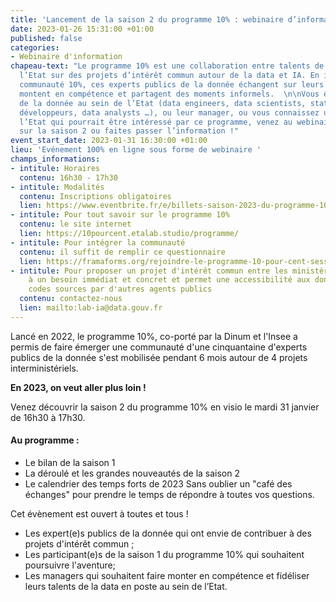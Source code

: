 ```yaml
---
title: 'Lancement de la saison 2 du programme 10% : webinaire d’information'
date: 2023-01-26 15:31:00 +01:00
published: false
categories:
- Webinaire d'information
chapeau-text: "Le programme 10% est une collaboration entre talents de la data de
  l’Etat sur des projets d’intérêt commun autour de la data et IA. En intégrant la
  communauté 10%, ces experts publics de la donnée échangent sur leurs pratiques,
  montent en compétence et partagent des moments informels.  \n\nVous êtes un(e) expert(e)
  de la donnée au sein de l’Etat (data engineers, data scientists, statisticiens,
  développeurs, data analysts …), ou leur manager, ou vous connaissez un profil de
  l’Etat qui pourrait être intéressé par ce programme, venez au webinaire d’information
  sur la saison 2 ou faites passer l’information !"
event_start_date: 2023-01-31 16:30:00 +01:00
lieu: 'Evénement 100% en ligne sous forme de webinaire '
champs_informations:
- intitule: Horaires
  contenu: 16h30 - 17h30
- intitule: Modalités
  contenu: Inscriptions obligatoires
  lien: https://www.eventbrite.fr/e/billets-saison-2023-du-programme-10-webinaire-dinformation-520302437597
- intitule: Pour tout savoir sur le programme 10%
  contenu: le site internet
  lien: https://10pourcent.etalab.studio/programme/
- intitule: Pour intégrer la communauté
  contenu: il suffit de remplir ce questionnaire
  lien: https://framaforms.org/rejoindre-le-programme-10-pour-cent-session-2023-1674643585
- intitule: Pour proposer un projet d'intérêt commun entre les ministères, qui répond
    à un besoin immédiat et concret et permet une accessibilité aux données et aux
    codes sources par d'autres agents publics
  contenu: contactez-nous
  lien: mailto:lab-ia@data.gouv.fr
---
```


Lancé en 2022, le programme 10%, co-porté par la Dinum et l'Insee a permis de faire émerger une communauté d'une cinquantaine d'experts publics de la donnée s'est mobilisée pendant 6 mois autour de 4 projets interministériels. 

**En 2023, on veut aller plus loin !**

Venez découvrir la saison 2 du programme 10% en visio le mardi 31 janvier de 16h30 à 17h30.

#### Au programme : 
* Le bilan de la saison 1
* La déroulé et les grandes nouveautés de la saison 2
* Le calendrier des temps forts de 2023
Sans oublier un "café des échanges" pour prendre le temps de répondre à toutes vos questions.

Cet évènement est ouvert à toutes et tous !
* Les expert(e)s publics de la donnée qui ont envie de contribuer à des projets d'intérêt commun ; 
* Les participant(e)s de la saison 1 du programme 10% qui souhaitent poursuivre l'aventure; 
* Les managers qui souhaitent faire monter en compétence et fidéliser leurs talents de la data en poste au sein de l’Etat. 
